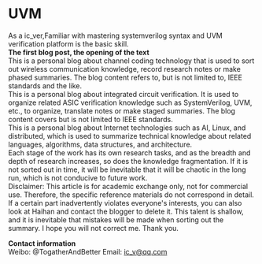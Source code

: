 # UVM
As a ic_ver,Familiar with mastering systemverilog syntax and UVM verification platform is the basic skill.  
**The first blog post, the opening of the text**  
This is a personal blog about channel coding technology that is used to sort out wireless communication knowledge, record research notes or make phased summaries. The blog content refers to, but is not limited to, IEEE standards and the like.  
This is a personal blog about integrated circuit verification. It is used to organize related ASIC verification knowledge such as SystemVerilog, UVM, etc., to organize, translate notes or make staged summaries. The blog content covers but is not limited to IEEE standards.  
This is a personal blog about Internet technologies such as AI, Linux, and distributed, which is used to summarize technical knowledge about related languages, algorithms, data structures, and architecture.  
Each stage of the work has its own research tasks, and as the breadth and depth of research increases, so does the knowledge fragmentation. If it is not sorted out in time, it will be inevitable that it will be chaotic in the long run, which is not conducive to future work.  
Disclaimer: This article is for academic exchange only, not for commercial use. Therefore, the specific reference materials do not correspond in detail. If a certain part inadvertently violates everyone's interests, you can also look at Haihan and contact the blogger to delete it. This talent is shallow, and it is inevitable that mistakes will be made when sorting out the summary. I hope you will not correct me. Thank you.

**Contact information**  
Weibo: @TogatherAndBetter
Email: ic_v@qq.com
